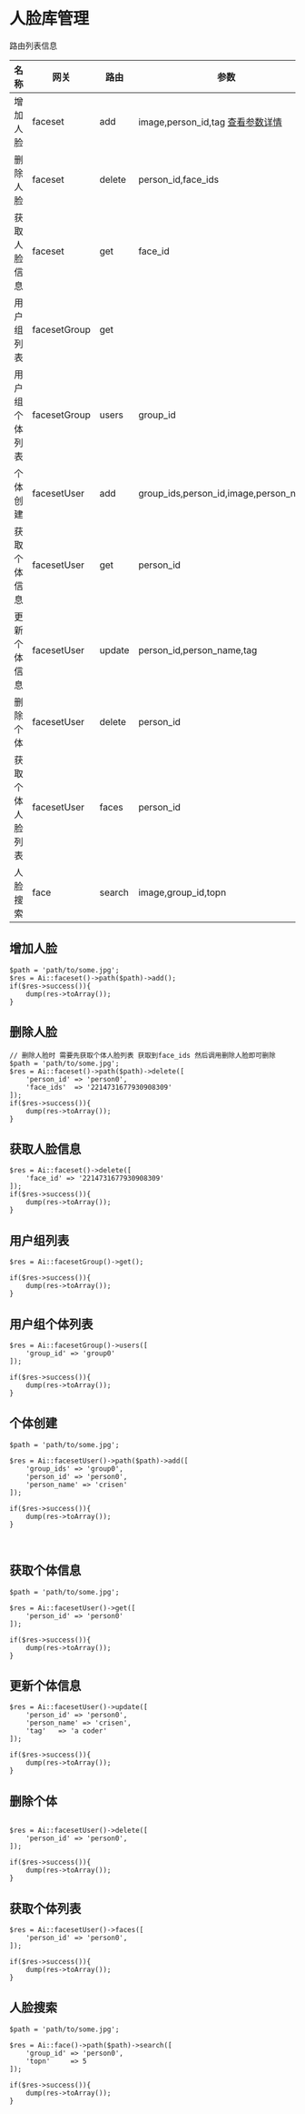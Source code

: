 # 人脸库管理

路由列表信息

| 名称             | 网关         | 路由   | 参数                                                         |
| ---------------- | ------------ | ------ | ------------------------------------------------------------ |
| 增加人脸         | faceset      | add    | image,person_id,tag [查看参数详情](https://ai.qq.com/doc/addface.shtml) |
| 删除人脸         | faceset      | delete | person_id,face_ids                                           |
| 获取人脸信息     | faceset      | get    | face_id                                                      |
| 用户组列表       | facesetGroup | get    |                                                              |
| 用户组个体列表   | facesetGroup | users  | group_id                                                     |
| 个体创建         | facesetUser  | add    | group_ids,person_id,image,person_name                        |
| 获取个体信息     | facesetUser  | get    | person_id                                                    |
| 更新个体信息     | facesetUser  | update | person_id,person_name,tag                                    |
| 删除个体         | facesetUser  | delete | person_id                                                    |
| 获取个体人脸列表 | facesetUser  | faces  | person_id                                                    |
| 人脸搜索         | face         | search | image,group_id,topn                                          |

## 增加人脸

~~~
$path = 'path/to/some.jpg';
$res = Ai::faceset()->path($path)->add();
if($res->success()){
    dump(res->toArray());
}
~~~

## 删除人脸

~~~
// 删除人脸时 需要先获取个体人脸列表 获取到face_ids 然后调用删除人脸即可删除
$path = 'path/to/some.jpg';
$res = Ai::faceset()->path($path)->delete([
    'person_id' => 'person0',
    'face_ids'  => '2214731677930908309' 
]);
if($res->success()){
    dump(res->toArray());
}
~~~

## 获取人脸信息

~~~
$res = Ai::faceset()->delete([
    'face_id' => '2214731677930908309'
]);
if($res->success()){
    dump(res->toArray());
}
~~~

## 用户组列表

~~~
$res = Ai::facesetGroup()->get();

if($res->success()){
    dump(res->toArray());
}

~~~



## 用户组个体列表

~~~
$res = Ai::facesetGroup()->users([
    'group_id' => 'group0'
]);

if($res->success()){
    dump(res->toArray());
}
~~~



## 个体创建

~~~
$path = 'path/to/some.jpg';

$res = Ai::facesetUser()->path($path)->add([
    'group_ids' => 'group0',
    'person_id' => 'person0',
    'person_name' => 'crisen'
]);

if($res->success()){
    dump(res->toArray());
}



~~~

## 获取个体信息

~~~
$path = 'path/to/some.jpg';

$res = Ai::facesetUser()->get([
    'person_id' => 'person0'
]);

if($res->success()){
    dump(res->toArray());
}

~~~



## 更新个体信息

~~~
$res = Ai::facesetUser()->update([
    'person_id' => 'person0',
    'person_name' => 'crisen',
    'tag'   => 'a coder'
]);

if($res->success()){
    dump(res->toArray());
}
~~~



## 删除个体

~~~

$res = Ai::facesetUser()->delete([
    'person_id' => 'person0',
]);

if($res->success()){
    dump(res->toArray());
}

~~~



## 获取个体列表

~~~
$res = Ai::facesetUser()->faces([
    'person_id' => 'person0',
]);

if($res->success()){
    dump(res->toArray());
}

~~~



## 人脸搜索

~~~
$path = 'path/to/some.jpg';

$res = Ai::face()->path($path)->search([
    'group_id' => 'person0',
    'topn'     => 5
]);

if($res->success()){
    dump(res->toArray());
}

~~~

